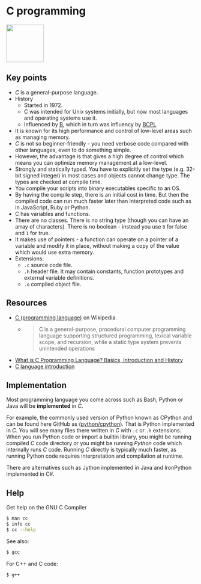 # C programming

<img src="https://upload.wikimedia.org/wikipedia/commons/3/35/The_C_Programming_Language_logo.svg" width="100" />


## Key points

- _C_ is a general-purpose language.
- History
    - Started in 1972. 
    - C was intended for Unix systems initially, but now most languages and operating systems use it.
    - Influenced by [B](https://en.wikipedia.org/wiki/B_(programming_language)), which in turn was influency by [BCPL](https://en.wikipedia.org/wiki/BCPL)
- It is known for its high performance and control of low-level areas such as managing memory.
- _C_ is not so beginner-friendly - you need verbose code compared with other languages, even to do something simple.
- However, the advantage is that gives a high degree of control which means you can optimize memory management at a low-level.
- Strongly and statically typed. You have to explicitly set the type (e.g. 32-bit signed integer) in most cases and objects cannot change type. The types are checked at compile time.
- You compile your scripts into binary executables specific to an OS.
- By having the compile step, there is an initial cost in time. But then the compiled code can run much faster later than interpreted code such as in JavaScript, Ruby or Python.
- C has variables and functions. 
- There are no classes. There is no string type (though you can have an array of characters). There is no boolean - instead you use `0` for false and `1` for true.
- It makes use of pointers - a function can operate on a pointer of a variable and modify it in place, without making a copy of the value which would use extra memory.
- Extensions:
    - `.c` source code file.
    - `.h` header file. It may contain constants, function prototypes and external variable definitions.
    - `.o` compiled object file.


## Resources

- [C (programming language)](https://en.wikipedia.org/wiki/C_(programming_language)) on Wikipedia.
    - > C is a general-purpose, procedural computer programming language supporting structured programming, lexical variable scope, and recursion, while a static type system prevents unintended operations
- [What is C Programming Language? Basics, Introduction and History](https://www.guru99.com/c-programming-language.html)
- [C language introduction](https://www.geeksforgeeks.org/c-language-set-1-introduction/)


## Implementation

Most programming language you come across such as Bash, Python or Java will be **implemented** in _C_.

For example, the commonly used version of Python known as CPython and can be found here GitHub as ([python/cpython](https://github.com/python/cpython)). That is Python implemented in _C_. You will see many files there written in _C_ with `.c` or `.h` extensions. When you run Python code or import a builtin library, you might be running compiled _C_ code directory or you might be running _Python_ code which internally runs _C_ code. Running _C_ directly is typically much faster, as running Python code requires interpretation and compilation at runtime.

There are alternatives such as Jython implemented in Java and IronPython implemented in C#.


## Help

Get help on the GNU C Compiler

```sh
$ man cc
$ info cc
$ cc --help
```

See also:

```sh
$ gcc
```

For C++ and C code:

```sh
$ g++
```
